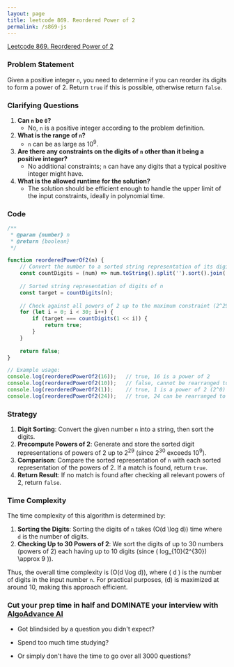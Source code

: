 ```yaml
---
layout: page
title: leetcode 869. Reordered Power of 2
permalink: /s869-js
---
```

[Leetcode 869. Reordered Power of 2](https://algoadvance.github.io/algoadvance/l869)
### Problem Statement

Given a positive integer `n`, you need to determine if you can reorder its digits to form a power of 2. Return `true` if this is possible, otherwise return `false`.

### Clarifying Questions

1. **Can `n` be `0`?**
   - No, `n` is a positive integer according to the problem definition.
2. **What is the range of `n`?**
   - `n` can be as large as $10^9$.
3. **Are there any constraints on the digits of `n` other than it being a positive integer?**
   - No additional constraints; `n` can have any digits that a typical positive integer might have.
4. **What is the allowed runtime for the solution?**
   - The solution should be efficient enough to handle the upper limit of the input constraints, ideally in polynomial time.

### Code

```javascript
/**
 * @param {number} n
 * @return {boolean}
 */

function reorderedPowerOf2(n) {
    // Convert the number to a sorted string representation of its digits
    const countDigits = (num) => num.toString().split('').sort().join('');
    
    // Sorted string representation of digits of n
    const target = countDigits(n);
    
    // Check against all powers of 2 up to the maximum constraint (2^29 is the largest power of 2 within 10^9)
    for (let i = 0; i < 30; i++) {
        if (target === countDigits(1 << i)) {
            return true;
        }
    }
    
    return false;
}

// Example usage:
console.log(reorderedPowerOf2(16));   // true, 16 is a power of 2
console.log(reorderedPowerOf2(10));   // false, cannot be rearranged to form a power of 2
console.log(reorderedPowerOf2(1));    // true, 1 is a power of 2 (2^0)
console.log(reorderedPowerOf2(24));   // true, 24 can be rearranged to 42 which is 2^5
```

### Strategy

1. **Digit Sorting**: Convert the given number `n` into a string, then sort the digits.
2. **Precompute Powers of 2**: Generate and store the sorted digit representations of powers of 2 up to $2^{29}$ (since $2^{30}$ exceeds $10^9$).
3. **Comparison**: Compare the sorted representation of `n` with each sorted representation of the powers of 2. If a match is found, return `true`.
4. **Return Result**: If no match is found after checking all relevant powers of 2, return `false`.

### Time Complexity

The time complexity of this algorithm is determined by:
1. **Sorting the Digits**: Sorting the digits of `n` takes \(O(d \log d)\) time where `d` is the number of digits.
2. **Checking Up to 30 Powers of 2**: We sort the digits of up to 30 numbers (powers of 2) each having up to 10 digits (since \( log_{10}(2^{30}) \approx 9 \)).

Thus, the overall time complexity is \(O(d \log d)\), where \( d \) is the number of digits in the input number `n`. For practical purposes, \(d\) is maximized at around 10, making this approach efficient.


### Cut your prep time in half and DOMINATE your interview with [AlgoAdvance AI](https://algoAdvance.com)

- Got blindsided by a question you didn't expect?

- Spend too much time studying?

- Or simply don't have the time to go over all 3000 questions?

